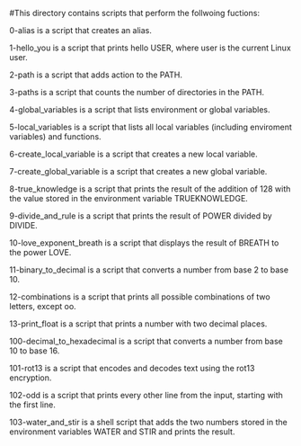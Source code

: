 

#This directory contains scripts that perform the follwoing fuctions:

0-alias is a script that creates an alias.

1-hello_you is a script that prints hello USER, where user is the current Linux user.

2-path is a script that adds action to the PATH.

3-paths is a script that counts the number of directories in the PATH.

4-global_variables is a script that lists environment or global variables.

5-local_variables is a script that lists all local variables (including enviroment variables) and functions.

6-create_local_variable is a script that creates a new local variable.

7-create_global_variable is a script that creates a new global variable.

8-true_knowledge is a script that prints the result of the addition of 128 with the value stored in the environment variable TRUEKNOWLEDGE.

9-divide_and_rule is a script that prints the result of POWER divided by DIVIDE.

10-love_exponent_breath is a script that displays the result of BREATH to the power LOVE.

11-binary_to_decimal is a script that converts a number from base 2 to base 10.

12-combinations is a script that prints all possible combinations of two letters, except oo.

13-print_float is a script that prints a number with two decimal places.

100-decimal_to_hexadecimal is a script that converts a number from base 10 to base 16.

101-rot13 is a script that encodes and decodes text using the rot13 encryption.

102-odd is a script that prints every other line from the input, starting with the first line.

103-water_and_stir is a shell script that adds the two numbers stored in the environment variables WATER and STIR and prints the result.
